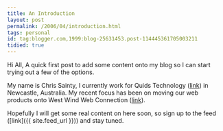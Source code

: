 ```yaml
---
title: An Introduction
layout: post
permalink: /2006/04/introduction.html
tags: personal
id: tag:blogger.com,1999:blog-25631453.post-114445361705003211
tidied: true
---
```


Hi All,
A quick first post to add some content onto my blog so I can start trying out a few of the options.

My name is Chris Sainty, I currently work for Quids Technology ([link](http://www.quids.com.au/)) in Newcastle, Australia.
My recent focus has been on moving our web products onto West Wind Web Connection ([link](http://www.west-wind.com/)).

Hopefully I will get some real content on here soon, so sign up to the feed ([link]({{ site.feed_url }})) and stay tuned.
